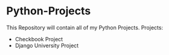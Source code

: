 # Python-Projects
This Repository will contain all of my Python Projects.
Projects:
  - Checkbook Project
  - Django University Project
